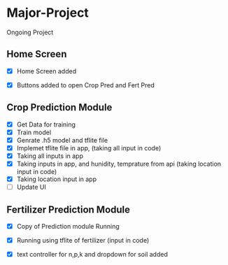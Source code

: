 # Major-Project
Ongoing Project

## Home Screen 
 * [x] Home Screen added
 * [x] Buttons added to open Crop Pred and Fert Pred
 

## Crop Prediction Module
* [x] Get Data for training
* [x] Train model
* [x] Genrate .h5 model and tflite file
* [x] Implemet tflite file in app, (taking all input in code)
* [x] Taking all inputs in app
* [x] Taking inputs in app, and hunidity, temprature from api (taking location input in code)
* [x] Taking location input in app
* [ ] Update UI

## Fertilizer Prediction Module
* [x] Copy of Prediction module Running 
* [x] Running using tflite of fertilizer (input in code)
* [x] text controller for n,p,k and dropdown for soil added




